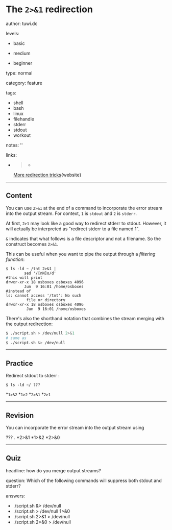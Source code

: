 # The `2>&1` redirection
author: tuwi.dc

levels:

  - basic

  - medium

  - beginner

type: normal

category: feature

tags:
  - shell
  - bash
  - linux
  - filehandle
  - stderr
  - stdout
  - workout


notes: ''

links:

  - >-
    [More redirection
    tricks](http://stackoverflow.com/questions/818255/in-the-shell-what-does-21-mean){website}

---
## Content

You can use `2>&1` at the end of a command to incorporate the error stream into the output stream.
For context, `1` is `stdout` and `2` is `stderr`.

At first, `2>1` may look like a good way to redirect stderr to stdout. However, it will actually be interpreted as "redirect stderr to a file named 1".

`&` indicates that what follows is a file descriptor and not a filename.
So the construct becomes `2>&1`.

This can be useful when you want to pipe the output through a *filtering function*:
```
$ ls -ld ~ /tnt 2>&1 |
        sed '/[nN]o/d'
#this will print
drwxr-xr-x 18 osboxes osboxes 4096
        Jun  9 16:01 /home/osboxes
#instead of
ls: cannot access '/tnt': No such
         file or directory
drwxr-xr-x 18 osboxes osboxes 4096
         Jun  9 16:01 /home/osboxes

```

There's also the shorthand notation that combines the stream merging with the output redirection:
```bash
$ ./script.sh > /dev/null 2>&1
# same as
$ ./script.sh &> /dev/null
```

---
## Practice

Redirect stdout to stderr :
```
$ ls -ld ~/ ???
```
*`1>&2`
*`1>2`
*`2>&1`
*`2>1`

---
## Revision

You can incorporate the error stream into the output stream using

??? .
*2>&1
*1>&2
*2>&0

---
## Quiz

headline: how do you merge output streams?

question: Which of the following commands will suppress both stdout and stderr?

answers:
  - ./script.sh &> /dev/null
  - ./script.sh > /dev/null 1>&0
  - ./script.sh 2>&1 > /dev/null
  - ./script.sh 2>&0 > /dev/null
